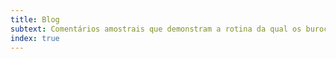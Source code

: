 ```yaml
---
title: Blog
subtext: Comentários amostrais que demonstram a rotina da qual os burocratas brasileiros participam para tomar um cafezinho, cantar palavras vazias e trair a nação.
index: true
---
```

